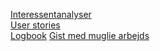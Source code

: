 [Interessentanalyser](doc/Analyse/Interessentanalyse/Interessentanalyser.md)  
[User stories](doc/Analyse/UserStories/UserStories.md)   
[Logbook](https://docs.google.com/document/d/1j6xWhhaFxy--SE4aU2HZkmTqlRthPjTvSHwIeVXonog/edit)
[Gist med muglie arbejds](https://gist.github.com/jonbertelsen/88d6fb26f835de81af75a29d7b15676e)